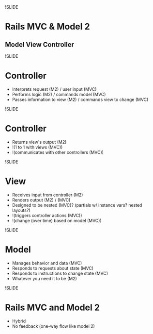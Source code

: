 !SLIDE 
# Rails MVC & Model 2
## Model View Controller

!SLIDE  
# Controller
* Interprets request (M2) / user input (MVC)
* Performs logic (M2) / commands model (MVC)
* Passes information to view (M2) / commands view to change (MVC)

!SLIDE  
# Controller
* Returns view's output (M2)
* !(1 to 1 with views (MVC))
* !(communicates with other controllers (MVC))

!SLIDE 
# View
* Receives input from controller (M2)
* Renders output (M2) / (MVC)
* Designed to be nested (MVC)? (partials w/ instance vars? nested layouts?)
* !(triggers controller actions (MVC))
* !(change (over time) based on model (MVC))

!SLIDE 
# Model
* Manages behavior and data (MVC)
* Responds to requests about state (MVC)
* Responds to instructions to change state (MVC)
* Whatever you need it to be (M2)

!SLIDE 
# Rails MVC and Model 2
* Hybrid
* No feedback (one-way flow like model 2)

